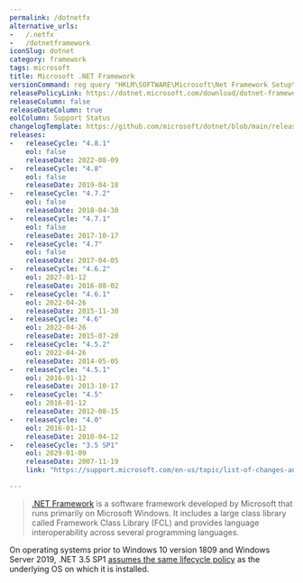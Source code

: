 ```yaml
---
permalink: /dotnetfx
alternative_urls:
-   /.netfx
-   /dotnetframework
iconSlug: dotnet
category: framework
tags: microsoft
title: Microsoft .NET Framework
versionCommand: reg query "HKLM\SOFTWARE\Microsoft\Net Framework Setup\NDP" /s
releasePolicyLink: https://dotnet.microsoft.com/download/dotnet-framework
releaseColumn: false
releaseDateColumn: true
eolColumn: Support Status
changelogTemplate: https://github.com/microsoft/dotnet/blob/main/releases/net{{"__RELEASE_CYCLE__"| replace:'.',''}}/README.md
releases:
-   releaseCycle: "4.8.1"
    eol: false
    releaseDate: 2022-08-09
-   releaseCycle: "4.8"
    eol: false
    releaseDate: 2019-04-18
-   releaseCycle: "4.7.2"
    eol: false
    releaseDate: 2018-04-30
-   releaseCycle: "4.7.1"
    eol: false
    releaseDate: 2017-10-17
-   releaseCycle: "4.7"
    eol: false
    releaseDate: 2017-04-05
-   releaseCycle: "4.6.2"
    eol: 2027-01-12
    releaseDate: 2016-08-02
-   releaseCycle: "4.6.1"
    eol: 2022-04-26
    releaseDate: 2015-11-30
-   releaseCycle: "4.6"
    eol: 2022-04-26
    releaseDate: 2015-07-20
-   releaseCycle: "4.5.2"
    eol: 2022-04-26
    releaseDate: 2014-05-05
-   releaseCycle: "4.5.1"
    eol: 2016-01-12
    releaseDate: 2013-10-17
-   releaseCycle: "4.5"
    eol: 2016-01-12
    releaseDate: 2012-08-15
-   releaseCycle: "4.0"
    eol: 2016-01-12
    releaseDate: 2010-04-12
-   releaseCycle: "3.5 SP1"
    eol: 2029-01-09
    releaseDate: 2007-11-19
    link: "https://support.microsoft.com/en-us/topic/list-of-changes-and-fixed-issues-in-the-net-framework-3-5-service-pack-1-7e580459-9f9a-3f0d-ecb3-ee3ea374044f"

---
```


> [.NET Framework](https://dotnet.microsoft.com/) is a software framework developed by Microsoft that runs primarily on Microsoft Windows. It includes a large class library called Framework Class Library (FCL) and provides language interoperability across several programming languages.

On operating systems prior to Windows 10 version 1809 and Windows Server 2019, .NET 3.5 SP1 [assumes the same lifecycle policy](https://learn.microsoft.com/lifecycle/faq/dotnet-framework) as the underlying OS on which it is installed.
